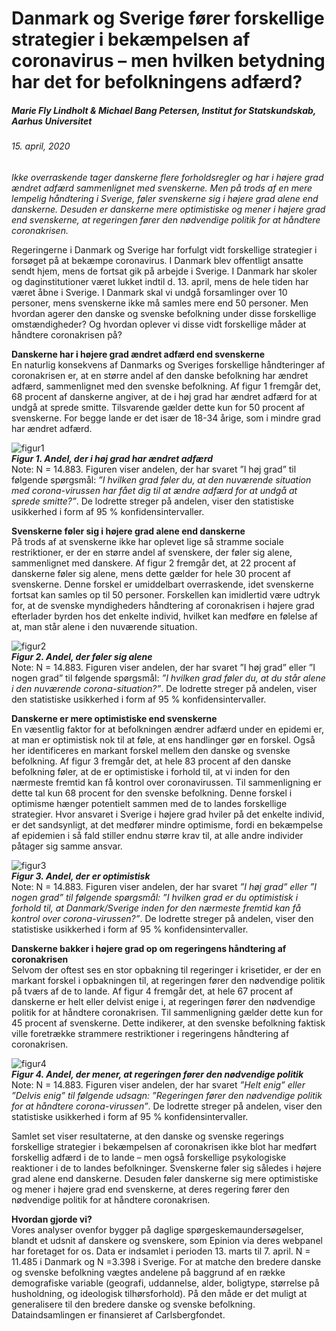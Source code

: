 # Danmark og Sverige fører forskellige strategier i bekæmpelsen af coronavirus – men hvilken betydning har det for befolkningens adfærd?
##### Marie Fly Lindholt & Michael Bang Petersen, Institut for Statskundskab, Aarhus Universitet
###### 15. april, 2020

*Ikke overraskende tager danskerne flere forholdsregler og har i højere grad ændret adfærd sammenlignet med svenskerne. Men på trods af en mere lempelig håndtering i Sverige, føler svenskerne sig i højere grad alene end danskerne. Desuden er danskerne mere optimistiske og mener i højere grad end svenskerne, at regeringen fører den nødvendige politik for at håndtere coronakrisen.*

Regeringerne i Danmark og Sverige har forfulgt vidt forskellige strategier i forsøget på at bekæmpe coronavirus. I Danmark blev offentligt ansatte sendt hjem, mens de fortsat gik på arbejde i Sverige. I Danmark har skoler og daginstitutioner været lukket indtil d. 13. april, mens de hele tiden har været åbne i Sverige. I Danmark skal vi undgå forsamlinger over 10 personer, mens svenskerne ikke må samles mere end 50 personer. Men hvordan agerer den danske og svenske befolkning under disse forskellige omstændigheder? Og hvordan oplever vi disse vidt forskellige måder at håndtere coronakrisen på?

__Danskerne har i højere grad ændret adfærd end svenskerne__  
En naturlig konsekvens af Danmarks og Sveriges forskellige håndteringer af coronakrisen er, at en større andel af den danske befolkning har ændret adfærd, sammenlignet med den svenske befolkning. Af figur 1 fremgår det, 68 procent af danskerne angiver, at de i høj grad har ændret adfærd for at undgå at sprede smitte. Tilsvarende gælder dette kun for 50 procent af svenskerne. For begge lande er det især de 18-34 årige, som i mindre grad har ændret adfærd.

![figur1](https://raw.githubusercontent.com/centre-for-humanities-computing/HOPE_website_content/master/images/danmarkSverige_figur1.png)   
***Figur 1. Andel, der i høj grad har ændret adfærd***  
Note: N = 14.883. Figuren viser andelen, der har svaret ”I høj grad” til følgende spørgsmål: *”I hvilken grad føler du, at den nuværende situation med corona-virussen har fået dig til at ændre adfærd for at undgå at sprede smitte?”*. De lodrette streger på andelen, viser den statistiske usikkerhed i form af 95 % konfidensintervaller.


__Svenskerne føler sig i højere grad alene end danskerne__  
På trods af at svenskerne ikke har oplevet lige så stramme sociale restriktioner, er der en større andel af svenskere, der føler sig alene, sammenlignet med danskere. Af figur 2 fremgår det, at 22 procent af danskerne føler sig alene, mens dette gælder for hele 30 procent af svenskerne. Denne forskel er umiddelbart overraskende, idet svenskerne fortsat kan samles op til 50 personer. Forskellen kan imidlertid være udtryk for, at de svenske myndigheders håndtering af coronakrisen i højere grad efterlader byrden hos det enkelte individ, hvilket kan medføre en følelse af at, man står alene i den nuværende situation. 

![figur2](https://raw.githubusercontent.com/centre-for-humanities-computing/HOPE_website_content/master/images/danmarkSverige_figur2.png)   
***Figur 2. Andel, der føler sig alene***  
Note: N = 14.883. Figuren viser andelen, der har svaret ”I høj grad” eller ”I nogen grad” til følgende spørgsmål: *”I hvilken grad føler du, at du står alene i den nuværende corona-situation?”*. De lodrette streger på andelen, viser den statistiske usikkerhed i form af 95 % konfidensintervaller.


__Danskerne er mere optimistiske end svenskerne__  
En væsentlig faktor for at befolkningen ændrer adfærd under en epidemi er, at man er optimistisk nok til at føle, at ens handlinger gør en forskel. Også her identificeres en markant forskel mellem den danske og svenske befolkning. Af figur 3 fremgår det, at hele 83 procent af den danske befolkning føler, at de er optimistiske i forhold til, at vi inden for den nærmeste fremtid kan få kontrol over coronavirussen. Til sammenligning er dette tal kun 68 procent for den svenske befolkning. Denne forskel i optimisme hænger potentielt sammen med de to landes forskellige strategier. Hvor ansvaret i Sverige i højere grad hviler på det enkelte individ, er det sandsynligt, at det medfører mindre optimisme, fordi en bekæmpelse af epidemien i så fald stiller endnu større krav til, at alle andre individer påtager sig samme ansvar.

![figur3](https://raw.githubusercontent.com/centre-for-humanities-computing/HOPE_website_content/master/images/danmarkSverige_figur3.png)   
***Figur 3. Andel, der er optimistisk***  
Note: N = 14.883. Figuren viser andelen, der har svaret *”I høj grad” eller ”I nogen grad” til følgende spørgsmål: ”I hvilken grad er du optimistisk i forhold til, at Danmark/Sverige inden for den nærmeste fremtid kan få kontrol over corona-virussen?”*. De lodrette streger på andelen, viser den statistiske usikkerhed i form af 95 % konfidensintervaller.


__Danskerne bakker i højere grad op om regeringens håndtering af coronakrisen__  
Selvom der oftest ses en stor opbakning til regeringer i krisetider, er der en markant forskel i opbakningen til, at regeringen fører den nødvendige politik på tværs af de to lande. Af figur 4 fremgår det, at hele 67 procent af danskerne er helt eller delvist enige i, at regeringen fører den nødvendige politik for at håndtere coronakrisen. Til sammenligning gælder dette kun for 45 procent af svenskerne. Dette indikerer, at den svenske befolkning faktisk ville foretrække strammere restriktioner i regeringens håndtering af coronakrisen. 

![figur4](https://raw.githubusercontent.com/centre-for-humanities-computing/HOPE_website_content/master/images/danmarkSverige_figur4.png)   
***Figur 4. Andel, der mener, at regeringen fører den nødvendige politik***  
Note: N = 14.883. Figuren viser andelen, der har svaret *”Helt enig” eller ”Delvis enig” til følgende udsagn: ”Regeringen fører den nødvendige politik for at håndtere corona-virussen”*. De lodrette streger på andelen, viser den statistiske usikkerhed i form af 95 % konfidensintervaller.


Samlet set viser resultaterne, at den danske og svenske regerings forskellige strategier i bekæmpelsen af coronakrisen ikke blot har medført forskellig adfærd i de to lande – men også forskellige psykologiske reaktioner i de to landes befolkninger. Svenskerne føler sig således i højere grad alene end danskerne. Desuden føler danskerne sig mere optimistiske og mener i højere grad end svenskerne, at deres regering fører den nødvendige politik for at håndtere coronakrisen.

__Hvordan gjorde vi?__  
Vores analyser ovenfor bygger på daglige spørgeskemaundersøgelser, blandt et udsnit af danskere og svenskere, som Epinion via deres webpanel har foretaget for os. Data er indsamlet i perioden 13. marts til 7. april. N = 11.485 i Danmark og N =3.398 i Sverige. For at matche den bredere danske og svenske befolkning vægtes andelene på baggrund af en række demografiske variable (geografi, uddannelse, alder, boligtype, størrelse på husholdning, og ideologisk tilhørsforhold). På den måde er det muligt at generalisere til den bredere danske og svenske befolkning. Dataindsamlingen er finansieret af Carlsbergfondet.


